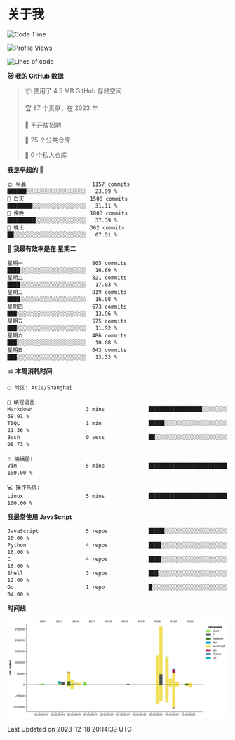 # 关于我

<!--START_SECTION:waka-->
![Code Time](http://img.shields.io/badge/Code%20Time-823%20hrs%2011%20mins-blue)

![Profile Views](http://img.shields.io/badge/%E4%B8%AA%E4%BA%BA%E8%B5%84%E6%96%99%E8%A7%82%E7%9C%8B%E6%AC%A1%E6%95%B0-9-blue)

![Lines of code](https://img.shields.io/badge/%E4%BB%8E%E3%80%8CHello%20World%E3%80%8D%E8%B5%B7%E6%88%91%E5%B7%B2%E7%BB%8F%E5%86%99%E4%BA%86-777.5%20thousand%20%E8%A1%8C%E4%BB%A3%E7%A0%81-blue)

**🐱 我的 GitHub 数据** 

> 📦  使用了 4.5 MB GitHub 存储空间 
 > 
> 🏆 87 个贡献，在 2023 年
 > 
> 🚫 不开放招聘
 > 
> 📜 25 个公共仓库 
 > 
> 🔑 0 个私人仓库 
 > 
**我是早起的 🐤** 

```text
🌞 早晨                     1157 commits        ██████░░░░░░░░░░░░░░░░░░░   23.99 % 
🌆 白天                     1500 commits        ████████░░░░░░░░░░░░░░░░░   31.11 % 
🌃 傍晚                     1803 commits        █████████░░░░░░░░░░░░░░░░   37.39 % 
🌙 晚上                     362 commits         ██░░░░░░░░░░░░░░░░░░░░░░░   07.51 % 
```
📅 **我最有效率是在 星期二** 

```text
星期一                      805 commits         ████░░░░░░░░░░░░░░░░░░░░░   16.69 % 
星期二                      821 commits         ████░░░░░░░░░░░░░░░░░░░░░   17.03 % 
星期三                      819 commits         ████░░░░░░░░░░░░░░░░░░░░░   16.98 % 
星期四                      673 commits         ███░░░░░░░░░░░░░░░░░░░░░░   13.96 % 
星期五                      575 commits         ███░░░░░░░░░░░░░░░░░░░░░░   11.92 % 
星期六                      486 commits         ███░░░░░░░░░░░░░░░░░░░░░░   10.08 % 
星期日                      643 commits         ███░░░░░░░░░░░░░░░░░░░░░░   13.33 % 
```


📊 **本周消耗时间** 

```text
🕑︎ 时区: Asia/Shanghai

💬 编程语言: 
Markdown                 3 mins              █████████████████░░░░░░░░   69.91 % 
TSQL                     1 min               █████░░░░░░░░░░░░░░░░░░░░   21.36 % 
Bash                     0 secs              ██░░░░░░░░░░░░░░░░░░░░░░░   08.73 % 

🔥 编辑器: 
Vim                      5 mins              █████████████████████████   100.00 % 

💻 操作系统: 
Linux                    5 mins              █████████████████████████   100.00 % 
```

**我最常使用 JavaScript** 

```text
JavaScript               5 repos             █████░░░░░░░░░░░░░░░░░░░░   20.00 % 
Python                   4 repos             ████░░░░░░░░░░░░░░░░░░░░░   16.00 % 
C                        4 repos             ████░░░░░░░░░░░░░░░░░░░░░   16.00 % 
Shell                    3 repos             ███░░░░░░░░░░░░░░░░░░░░░░   12.00 % 
Go                       1 repo              █░░░░░░░░░░░░░░░░░░░░░░░░   04.00 % 
```



**时间线**

![Lines of Code chart](https://raw.githubusercontent.com/Arondight/Arondight/master/assets/bar_graph.png)


 Last Updated on 2023-12-18 20:14:39 UTC
<!--END_SECTION:waka-->
